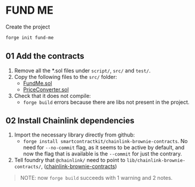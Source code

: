 # FUND ME

Create the project

```sh
forge init fund-me
```

## 01 Add the contracts

1. Remove all the *.sol files under `script/`, `src/` and `test/`.
2. Copy the following files to the `src/` folder:
   - [FundMe.sol](https://github.com/Cyfrin/remix-fund-me-cu/blob/main/FundMe.sol)
   - [PriceConverter.sol](https://github.com/Cyfrin/remix-fund-me-cu/blob/main/PriceConverter.sol)
3. Check that it does not compile:
   - `forge build` errors because there are libs not present in the project.

## 02 Install Chainlink dependencies

1. Import the necessary library directly from github:
   - `forge install smartcontractkit/chainlink-brownie-contracts`. No need for `--no-commit` flag, as it seems to be active by default, and now the flag that is available is the `--commit` for just the contrary.
2. Tell foundry that `@chainlink/` need to point to `lib/chainlink-brownie-contracts/`, ([chainlink-brownie-contracts](https://github.com/smartcontractkit/chainlink-brownie-contracts))

> NOTE: now `forge build` succeeds with 1 warning and 2 notes.
